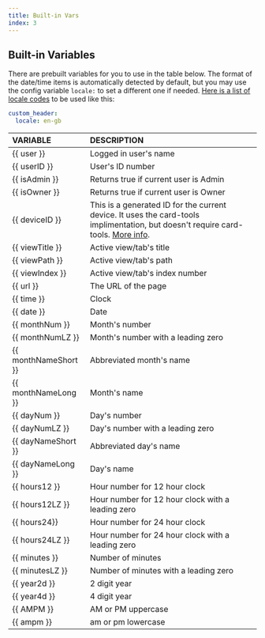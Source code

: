 ```yaml
---
title: Built-in Vars
index: 3
---
```


## Built-in Variables

There are prebuilt variables for you to use in the table below. The format of the date/time items is automatically detected by default, but you may use the config variable `locale:` to set a different one if needed. [Here is a list of locale codes](http://download1.parallels.com/SiteBuilder/Windows/docs/3.2/en_US/sitebulder-3.2-win-sdk-localization-pack-creation-guide/30801.htm) to be used like this:

```yaml
custom_header:
  locale: en-gb
```

| VARIABLE             | DESCRIPTION                                                                                                                                                                                                  |
| :------------------- | :----------------------------------------------------------------------------------------------------------------------------------------------------------------------------------------------------------- |
| {{ user }}           | Logged in user's name                                                                                                                                                                                        |
| {{ userID }}         | User's ID number                                                                                                                                                                                             |
| {{ isAdmin }}        | Returns true if current user is Admin                                                                                                                                                                        |
| {{ isOwner }}        | Returns true if current user is Owner                                                                                                                                                                        |
| {{ deviceID }}       | This is a generated ID for the current device. It uses the card-tools implimentation, but doesn't require card-tools. [More info](https://github.com/thomasloven/lovelace-card-tools#card-toolssrcdeviceid). |
| {{ viewTitle }}      | Active view/tab's title                                                                                                                                                                                      |
| {{ viewPath }}       | Active view/tab's path                                                                                                                                                                                       |
| {{ viewIndex }}      | Active view/tab's index number                                                                                                                                                                               |
| {{ url }}            | The URL of the page                                                                                                                                                                                          |
| {{ time }}           | Clock                                                                                                                                                                                                        |
| {{ date }}           | Date                                                                                                                                                                                                         |
| {{ monthNum }}       | Month's number                                                                                                                                                                                               |
| {{ monthNumLZ }}     | Month's number with a leading zero                                                                                                                                                                           |
| {{ monthNameShort }} | Abbreviated month's name                                                                                                                                                                                     |
| {{ monthNameLong }}  | Month's name                                                                                                                                                                                                 |
| {{ dayNum }}         | Day's number                                                                                                                                                                                                 |
| {{ dayNumLZ }}       | Day's number with a leading zero                                                                                                                                                                             |
| {{ dayNameShort }}   | Abbreviated day's name                                                                                                                                                                                       |
| {{ dayNameLong }}    | Day's name                                                                                                                                                                                                   |
| {{ hours12 }}        | Hour number for 12 hour clock                                                                                                                                                                                |
| {{ hours12LZ }}      | Hour number for 12 hour clock with a leading zero                                                                                                                                                            |
| {{ hours24}}         | Hour number for 24 hour clock                                                                                                                                                                                |
| {{ hours24LZ }}      | Hour number for 24 hour clock with a leading zero                                                                                                                                                            |
| {{ minutes }}        | Number of minutes                                                                                                                                                                                            |
| {{ minutesLZ }}      | Number of minutes with a leading zero                                                                                                                                                                        |
| {{ year2d }}         | 2 digit year                                                                                                                                                                                                 |
| {{ year4d }}         | 4 digit year                                                                                                                                                                                                 |
| {{ AMPM }}           | AM or PM uppercase                                                                                                                                                                                           |
| {{ ampm }}           | am or pm lowercase                                                                                                                                                                                           |
